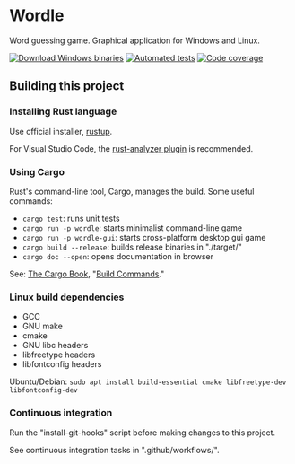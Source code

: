 # Wordle

Word guessing game. Graphical application for Windows and Linux.

[![Download Windows binaries](https://img.shields.io/badge/Windows_10%2F11-0078D6?style=for-the-badge&logo=windows&logoColor=white)](https://github.com/jackwillis/wordle/releases/latest)
[![Automated tests](https://github.com/jackwillis/wordle/actions/workflows/tests.yml/badge.svg)](https://github.com/jackwillis/wordle/actions/workflows/tests.yml)
[![Code coverage](https://codecov.io/gh/jackwillis/wordle/branch/main/graph/badge.svg?token=2Y9FF6ZM9Y)](https://codecov.io/gh/jackwillis/wordle)

## Building this project

### Installing Rust language

Use official installer, [rustup](https://rustup.rs/).

For Visual Studio Code, the
[rust-analyzer plugin](https://marketplace.visualstudio.com/items?itemName=matklad.rust-analyzer)
is recommended.

### Using Cargo

Rust's command-line tool, Cargo, manages the build.
Some useful commands:

* `cargo test`: runs unit tests
* `cargo run -p wordle`: starts minimalist command-line game
* `cargo run -p wordle-gui`: starts cross-platform desktop gui game
* `cargo build --release`: builds release binaries in "./target/"
* `cargo doc --open`: opens documentation in browser

See: [The Cargo Book](https://doc.rust-lang.org/cargo/index.html),
"[Build Commands](https://doc.rust-lang.org/cargo/commands/build-commands.html)."

### Linux build dependencies

* GCC
* GNU make
* cmake
* GNU libc headers
* libfreetype headers
* libfontconfig headers

Ubuntu/Debian: `sudo apt install build-essential cmake libfreetype-dev libfontconfig-dev`

### Continuous integration

Run the "install-git-hooks" script before making changes to this project.

See continuous integration tasks in ".github/workflows/".
